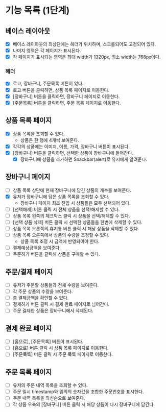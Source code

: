 # 기능 목록 (1단계)

## 베이스 레이아웃

- [x] 베이스 레이아웃의 최상단에는 헤더가 위치하며, 스크롤되어도 고정되어 있다.
- [x] 나머지 영역은 각 페이지가 표시된다.
- [x] 각 페이지가 표시되는 영역은 최대 width가 1320px, 최소 width는 768px이다.

### 헤더

- [x] 로고, 장바구니, 주문목록 버튼이 있다.
- [x] 로고 버튼을 클릭하면, 상품 목록 페이지로 이동한다.
- [x] [장바구니] 버튼을 클릭하면, 장바구니 페이지로 이동한다.
- [x] [주문목록] 버튼을 클릭하면, 주문 목록 페이지로 이동한다.

## 상품 목록 페이지

- [x] 상품 목록을 조회할 수 있다.
  - 상품은 한 행에 4개씩 보여준다.
- [x] 각각의 상품에는 이미지, 이름, 가격, 장바구니 버튼이 표시된다.
- [x] [장바구니] 버튼을 클릭하면, 선택한 상품이 장바구니에 들어간다.
  - [x] 장바구니에 상품을 추가하면 Snackbar(alert)로 유저에게 알려준다.

## 장바구니 페이지

- [ ] 상품 목록 상단에 현재 장바구니에 담긴 상품의 개수를 보여준다.
- [x] 유저가 장바구니에 담은 상품 목록을 조회할 수 있다.
  - 장바구니 페이지 최초 진입 시 상품들은 모두 선택되어 있다.
- [ ] [선택해제] 버튼 클릭 시 전체 상품을 선택/해제할 수 있다.
- [ ] 상품 목록 왼쪽의 체크박스 클릭 시 상품을 선택/해제할 수 있다.
- [ ] [선택 상품 삭제] 버튼 클릭 시 선택한 상품들을 한번에 삭제할 수 있다.
- [ ] 상품 목록 오른쪽의 휴지통 버튼 클릭 시 해당 상품을 삭제할 수 있다.
- [ ] 상품 목록 오른쪽에서 상품의 수량을 조정할 수 있다.
  - 상품 목록 조정 시 금액에 반영되어야 한다.
- [ ] 결제예상금액을 보여준다.
- [ ] 주문하기 버튼을 클릭해 상품을 구매할 수 있다.

## 주문/결제 페이지

- [ ] 유저가 주문할 상품들과 전체 수량을 보여준다.
- [ ] 각 주문 상품의 수량을 보여준다.
- [ ] 총 결제금액을 확인할 수 있다.
- [ ] 결제하기 버튼 클릭 시 결제 완료 페이지로 넘어간다.
- [ ] 주문 결제한 상품은 장바구니에서 삭제된다.

## 결제 완료 페이지

- [ ] [홈으로], [주문목록] 버튼이 표시된다.
- [ ] [홈으로] 버튼 클릭 시 상품 목록 페이지로 이동한다.
- [ ] [주문목록] 버튼 클릭 시 주문 목록 페이지로 이동한다.

## 주문 목록 페이지

- [ ] 유저의 주문 내역 목록을 조회할 수 있다.
- [ ] 주문 일시 timestamp와 임의의 숫자값을 조합한 주문번호를 표시한다.
- [ ] 주문 내역 목록을 최신순으로 보여준다.
- [ ] 각 상품 우측의 [장바구니] 버튼 클릭 시 해당 상품이 다시 장바구니에 담긴다.
